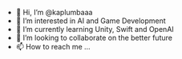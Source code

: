 - 👋 Hi, I’m @kaplumbaaa
- 👀 I’m interested in AI and Game Development
- 🌱 I’m currently learning Unity, Swift and OpenAI
- 💞️ I’m looking to collaborate on the better future
- 📫 How to reach me ...

<!---
kaplumbaaa/kaplumbaaa is a ✨ special ✨ repository because its `README.md` (this file) appears on your GitHub profile.
You can click the Preview link to take a look at your changes.
--->
